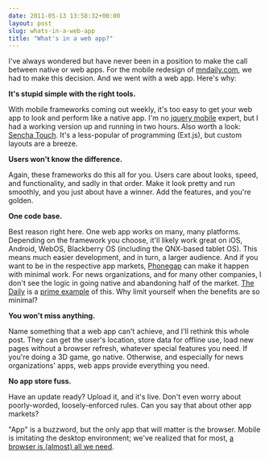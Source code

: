 ```yaml
---
date: 2011-05-13 13:58:32+00:00
layout: post
slug: whats-in-a-web-app
title: "What's in a web app?"
---
```


I've always wondered but have never been in a position to make the call between native or web apps. For the mobile redesign of [mndaily.com](http://mndaily.com), we had to make this decision. And we went with a web app. Here's why:

**It's stupid simple with the right tools.**

With mobile frameworks coming out weekly, it's too easy to get your web app to look and perform like a native app. I'm no [jquery mobile](http://jquerymobile.com/) expert, but I had a working version up and running in two hours. Also worth a look: [Sencha Touch](http://www.sencha.com/products/touch/demos/). It's a less-popular of programming (Ext.js), but custom layouts are a breeze.

**Users won't know the difference.**

Again, these frameworks do this all for you. Users care about looks, speed, and functionality, and sadly in that order. Make it look pretty and run smoothly, and you just about have a winner. Add the features, and you're golden.

**One code base.**

Best reason right here. One web app works on many, many platforms. Depending on the framework you choose, it'll likely work great on iOS, Android, WebOS, Blackberry OS (including the QNX-based tablet OS). This means much easier development, and in turn, a larger audience. And if you want to be in the respective app markets, [Phonegap](http://www.phonegap.com/) can make it happen with minimal work. For news organizations, and for many other companies, I don't see the logic in going native and abandoning half of the market. [The Daily](http://www.thedaily.com/) is a [prime example](http://www.businessinsider.com/the-daily-lost-10-million-in-its-first-quarter-2011-5) of this. Why limit yourself when the benefits are so minimal?

**You won't miss anything.**

Name something that a web app can't achieve, and I'll rethink this whole post. They can get the user's location, store data for offline use, load new pages without a browser refresh, whatever special features you need. If you're doing a 3D game, go native. Otherwise, and especially for news organizations' apps, web apps provide everything you need.

**No app store fuss.**

Have an update ready? Upload it, and it's live. Don't even worry about poorly-worded, loosely-enforced rules. Can you say that about other app markets?

"App" is a buzzword, but the only app that will matter is the browser. Mobile is imitating the desktop environment; we've realized that for most, [a browser is (almost) all we need](http://www.google.com/chromebook/).

